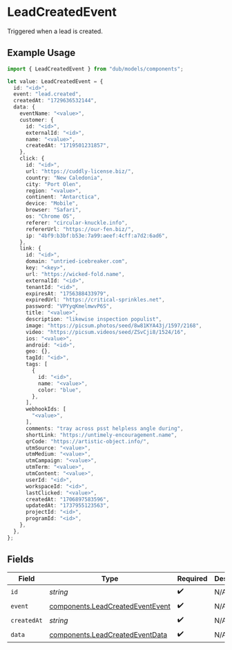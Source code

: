 # LeadCreatedEvent

Triggered when a lead is created.

## Example Usage

```typescript
import { LeadCreatedEvent } from "dub/models/components";

let value: LeadCreatedEvent = {
  id: "<id>",
  event: "lead.created",
  createdAt: "1729636532144",
  data: {
    eventName: "<value>",
    customer: {
      id: "<id>",
      externalId: "<id>",
      name: "<value>",
      createdAt: "1719501231857",
    },
    click: {
      id: "<id>",
      url: "https://cuddly-license.biz/",
      country: "New Caledonia",
      city: "Port Olen",
      region: "<value>",
      continent: "Antarctica",
      device: "Mobile",
      browser: "Safari",
      os: "Chrome OS",
      referer: "circular-knuckle.info",
      refererUrl: "https://our-fen.biz/",
      ip: "4bf9:b3bf:b53e:7a99:aeef:4cff:a7d2:6ad6",
    },
    link: {
      id: "<id>",
      domain: "untried-icebreaker.com",
      key: "<key>",
      url: "https://wicked-fold.name",
      externalId: "<id>",
      tenantId: "<id>",
      expiresAt: "1756388433979",
      expiredUrl: "https://critical-sprinkles.net",
      password: "VPYyqKmelmwvP6S",
      title: "<value>",
      description: "likewise inspection populist",
      image: "https://picsum.photos/seed/8w81KYA43j/1597/2168",
      video: "https://picsum.videos/seed/ZSvCji8/1524/16",
      ios: "<value>",
      android: "<id>",
      geo: {},
      tagId: "<id>",
      tags: [
        {
          id: "<id>",
          name: "<value>",
          color: "blue",
        },
      ],
      webhookIds: [
        "<value>",
      ],
      comments: "tray across psst helpless angle during",
      shortLink: "https://untimely-encouragement.name",
      qrCode: "https://artistic-object.info/",
      utmSource: "<value>",
      utmMedium: "<value>",
      utmCampaign: "<value>",
      utmTerm: "<value>",
      utmContent: "<value>",
      userId: "<id>",
      workspaceId: "<id>",
      lastClicked: "<value>",
      createdAt: "1706897583596",
      updatedAt: "1737955123563",
      projectId: "<id>",
      programId: "<id>",
    },
  },
};
```

## Fields

| Field                                                                                | Type                                                                                 | Required                                                                             | Description                                                                          |
| ------------------------------------------------------------------------------------ | ------------------------------------------------------------------------------------ | ------------------------------------------------------------------------------------ | ------------------------------------------------------------------------------------ |
| `id`                                                                                 | *string*                                                                             | :heavy_check_mark:                                                                   | N/A                                                                                  |
| `event`                                                                              | [components.LeadCreatedEventEvent](../../models/components/leadcreatedeventevent.md) | :heavy_check_mark:                                                                   | N/A                                                                                  |
| `createdAt`                                                                          | *string*                                                                             | :heavy_check_mark:                                                                   | N/A                                                                                  |
| `data`                                                                               | [components.LeadCreatedEventData](../../models/components/leadcreatedeventdata.md)   | :heavy_check_mark:                                                                   | N/A                                                                                  |
